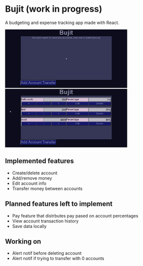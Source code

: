 # Bujit (work in progress)

A budgeting and expense tracking app made with React.

![demo](/media/demo.gif) ![demo2](/media/demo2.gif)

## Implemented features

- Create/delete account
- Add/remove money
- Edit account info
- Transfer money between accounts

## Planned features left to implement

- Pay feature that distrbutes pay pased on account percentages
- View account transaction history
- Save data locally 

## Working on

- Alert notif before deleting account
- Alert notif if trying to transfer with 0 accounts



